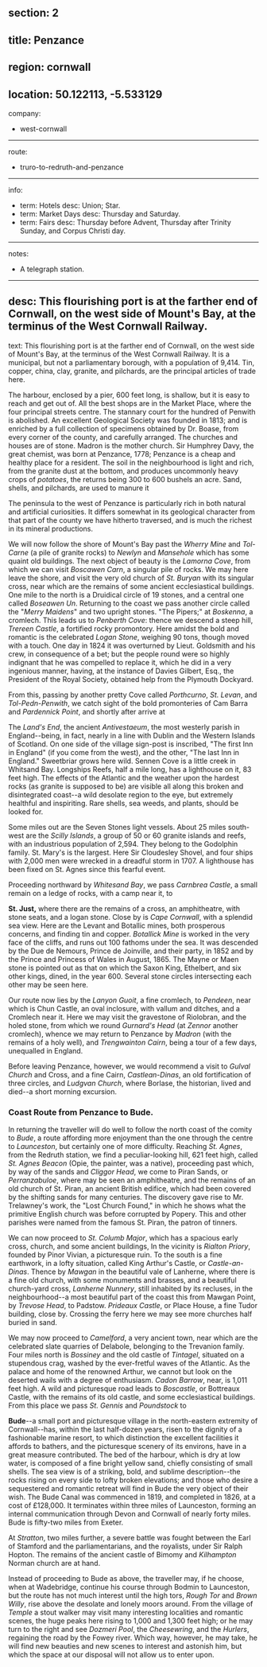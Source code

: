 section: 2
----
title: Penzance
----
region: cornwall
----
location: 50.122113, -5.533129
----
company:
- west-cornwall
----
route:
- truro-to-redruth-and-penzance
----
info:
- term: Hotels
  desc: Union; Star.
- term: Market Days
  desc: Thursday and Saturday.
- term: Fairs
  desc: Thursday before Advent, Thursday after Trinity Sunday, and Corpus Christi day.
----
notes:
- A telegraph station.
----
desc: This flourishing port is at the farther end of Cornwall, on the west side of Mount's Bay, at the terminus of the West Cornwall Railway.
----
text: This flourishing port is at the farther end of Cornwall, on the west side of Mount's Bay, at the terminus of the West Cornwall Railway. It is a municipal, but not a parliamentary borough, with a population of 9,414. Tin, copper, china, clay, granite, and pilchards, are the principal articles of trade here.

The harbour, enclosed by a pier, 600 feet long, is shallow, but it is easy to reach and get out of. All the best shops are in the Market Place, where the four principal streets centre. The stannary court for the hundred of Penwith is abolished. An excellent Geological Society was founded in 1813; and is enriched by a full collection of specimens obtained by Dr. Boase, from every corner of the county, and carefully arranged. The churches and houses are of stone. Madron is the mother church. Sir Humphrey Davy, the great chemist, was born at Penzance, 1778; Penzance is a cheap and healthy place for a resident. The soil in the neighbourhood is light and rich, from the granite dust at the bottom, and produces uncommonly heavy crops of *potatoes*, the returns being 300 to 600 bushels an acre. Sand, shells, and pilchards, are used to manure it

The peninsula to the west of Penzance is particularly rich in both natural and artificial curiosities. It differs somewhat in its geological character from that part of the county we have hitherto traversed, and is much the richest in its mineral productions.

We will now follow the shore of Mount's Bay past the *Wherry Mine* and *Tol-Carne* (a pile of granite rocks) to *Newlyn* and *Mansehole* which has some quaint old buildings. The next object of beauty is the *Lamorna Cove*, from which we can visit *Boscawen Carn*, a singular pile of rocks. We may here leave the shore, and visit the very old church of *St. Buryan* with its singular cross, near which are the remains of some ancient ecclesiastical buildings. One mile to the north is a Druidical circle of 19 stones, and a central one called *Boseawen Un*. Returning to the coast we pass another circle called the "*Merry Maidens*" and two upright stones. "The Pipers;" at *Boskenna*, a cromlech. This leads us to *Penberth Cove*: thence we descend a steep hill, *Trereen Castle*, a fortified rocky promontory. Here amidst the bold and romantic is the celebrated *Logan Stone*, weighing 90 tons, though moved with a touch. One day in 1824 it was overturned by Lieut. Goldsmith and his crew, in consequence of a bet; but the people round were so highly indignant that he was compelled to replace it, which he did in a very ingenious manner, having, at the instance of Davies Gilbert, Esq., the President of the Royal Society, obtained help from the Plymouth Dockyard.

From this, passing by another pretty Cove called *Porthcurno*, *St. Levan*, and *Tol-Pedn-Penwith*, we catch sight of the bold promonteries of Cam Barra and *Pardennick Point*, and shortly after arrive at

The *Land's End*, the ancient *Antivestaeum*, the most westerly parish in England--being, in fact, nearly in a line with Dublin and the Western Islands of Scotland. On one side of the village sign-post is inscribed, "The first Inn in England" (if you come from the west), and the other, "The last Inn in England." Sweetbriar grows here wild. Sennen Cove is a little creek in Whitsand Bay. Longships Reefs, half a mile long, has a lighthouse on it, 83 feet high. The effects of the Atlantic and the weather upon the hardest rocks (as granite is supposed to be) are visible all along this broken and disintegrated coast--a wild desolate region to the eye, but extremely healthful and inspiriting. Rare shells, sea weeds, and plants, should be looked for.

Some miles out are the Seven Stones light vessels. About 25 miles south-west are the *Scilly Islands*, a group of 50 or 60 granite islands and reefs, with an industrious population of 2,594. They belong to the Godolphin family. St. Mary's is the largest. Here Sir Cloudesley Shovel, and four ships with 2,000 men were wrecked in a dreadful storm in 1707. A lighthouse has been fixed on St. Agnes since this fearful event.

Proceeding northward by *Whitesand Bay*, we pass *Carnbrea Castle*, a small remain on a ledge of rocks, with a camp near it, to

**St. Just,** where there are the remains of a cross, an amphitheatre, with stone seats, and a logan stone. Close by is *Cape Cornwall*, with a splendid sea view. Here are the Levant and Botallic mines, both prosperous concerns, and finding tin and copper. *Botallick Mine* is worked in the very face of the cliffs, and runs out 100 fathoms under the sea. It was descended by the Due de Nemours, Prince de Joinville, and their party, in 1852 and by the Prince and Princess of Wales in August, 1865. The Mayne or Maen stone is pointed out as that on which the Saxon King, Ethelbert, and six other kings, dined, in the year 600. Several stone circles intersecting each other may be seen here.

Our route now lies by the *Lanyon Guoit*, a fine cromlech, to *Pendeen*, near which is Chun Castle, an oval inclosure, with vallum and ditches, and a Cromlech near it. Here we may visit the gravestone of Riolobran, and the holed stone, from which we round *Gurnard's Head* (at *Zennor* another cromlech), whence we may return to Penzance by *Madron* (with the remains of a holy well), and *Trengwainton Cairn*, being a tour of a few days, unequalled in England.

Before leaving Penzance, however, we would recommend a visit to *Gulval Church* and Cross, and a fine Cairn, *Castlean-Dinas*, an old fortification of three circles, and *Ludgvan Church*, where Borlase, the historian, lived and died--a short morning excursion.

### Coast Route from Penzance to Bude.
In returning the traveller will do well to follow the north coast of the comity to *Bude*, a route affording more enjoyment than the one through the centre to *Launceston*, but certainly one of more difficulty. Reaching *St. Agnes*, from the Redruth station, we find a peculiar-looking hill, 621 feet high, called *St. Agnes Beacon* (Opie, the painter, was a native), proceeding past which, by way of the sands and *Cliggor Head*, we come to Piran Sands, or *Perranzabuloe*, where may be seen an amphitheatre, and the remains of an old church of St. Piran, an ancient British edifice, which had been covered by the shifting sands for many centuries. The discovery gave rise to Mr. Trelawney's work, the "Lost Church Found," in which he shows what the primitive English church was before corrupted by Popery. This and other parishes were named from the famous St. Piran, the patron of tinners.

We can now proceed to *St. Columb Major*, which has a spacious early cross, church, and some ancient buildings, In the vicinity is *Rialton Priory*, founded by Pinor Vivian, a picturesque ruin. To the south is a fine earthwork, in a lofty situation, called King Arthur's Castle, or *Castle-an-Dinas*. Thence by *Mawgan* in the beautiful vale of Lanherne, where there is a fine old church, with some monuments and brasses, and a beautiful church-yard cross, *Lanherne Nunnery*, still inhabited by its recluses, in the neighbourhood--a most beautiful part of the coast this from Mawgan Point, by *Trevose Head*, to Padstow. *Prideaux Castle*, or Place House, a fine Tudor building, close by. Crossing the ferry here we may see more churches half buried in sand.

We may now proceed to *Camelford*, a very ancient town, near which are the celebrated slate quarries of Delabole, belonging to the Trevanion family. Four miles north is *Bossiney* and the old castle of *Tintagel*, situated on a stupendous crag, washed by the ever-fretful waves of the Atlantic. As the palace and home of the renowned Arthur, we cannot but look on the deserted wails with a degree of enthusiasm. *Cadon Barrow*, near, is 1,011 feet high. A wild and picturesque road leads to *Boscastle*, or Bottreaux Castle, with the remains of its old castle, and some ecclesiastical buildings. From this place we pass *St. Gennis* and *Poundstock* to

**Bude**--a small port and picturesque village in the north-eastern extremity of Cornwall--has, within the last half-dozen years, risen to the dignity of a fashionable marine resort, to which distinction the excellent facilities it affords to bathers, and the picturesque scenery of its environs, have in a great measure contributed. The bed of the harbour, which is dry at low water, is composed of a fine bright yellow sand, chiefly consisting of small shells. The sea view is of a striking, bold, and sublime description--the rocks rising on every side to lofty broken elevations; and those who desire a sequestered and romantic retreat will find in Bude the very object of their wish. The Bude Canal was commenced in 1819, and completed in 1826, at a cost of £128,000. It terminates within three miles of Launceston, forming an internal communication through Devon and Cornwall of nearly forty miles. Bude is fifty-two miles from Exeter.

At *Stratton*, two miles further, a severe battle was fought between the Earl of Stamford and the parliamentarians, and the royalists, under Sir Ralph Hopton. The remains of the ancient castle of Bimomy and *Kilhampton* Norman church are at hand.

Instead of proceeding to Bude as above, the traveller may, if he choose, when at Wadebridge, continue his course through Bodmin to Launceston, but the route has not much interest until the high tors, *Rough Tor* and *Brown Willy*, rise above the desolate and lonely moors around. From the village of *Temple* a stout walker may visit many interesting localities and romantic scenes, the huge peaks here rising to 1,000 and 1,300 feet high; or he may turn to the right and see *Dozmeri Pool*, the *Cheesewring*, and the *Hurlers*, regaining the road by the Fowey river. Which way, however, he may take, he will find new beauties and new scenes to interest and astonish him, but which the space at our disposal will not allow us to enter upon.
